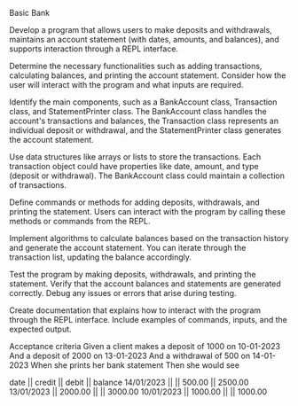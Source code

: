 Basic Bank

Develop a program that allows users to make deposits and withdrawals, maintains an account statement (with dates, amounts, and balances), and supports interaction through a REPL interface.

Determine the necessary functionalities such as adding transactions, calculating balances, and printing the account statement. Consider how the user will interact with the program and what inputs are required.

Identify the main components, such as a BankAccount class, Transaction class, and StatementPrinter class. The BankAccount class handles the account's transactions and balances, the Transaction class represents an individual deposit or withdrawal, and the StatementPrinter class generates the account statement.

Use data structures like arrays or lists to store the transactions. Each transaction object could have properties like date, amount, and type (deposit or withdrawal). The BankAccount class could maintain a collection of transactions.

Define commands or methods for adding deposits, withdrawals, and printing the statement. Users can interact with the program by calling these methods or commands from the REPL.

Implement algorithms to calculate balances based on the transaction history and generate the account statement. You can iterate through the transaction list, updating the balance accordingly.

Test the program by making deposits, withdrawals, and printing the statement. Verify that the account balances and statements are generated correctly. Debug any issues or errors that arise during testing.

Create documentation that explains how to interact with the program through the REPL interface. Include examples of commands, inputs, and the expected output.

Acceptance criteria
Given a client makes a deposit of 1000 on 10-01-2023
And a deposit of 2000 on 13-01-2023
And a withdrawal of 500 on 14-01-2023
When she prints her bank statement
Then she would see

date || credit || debit || balance
14/01/2023 || || 500.00 || 2500.00
13/01/2023 || 2000.00 || || 3000.00
10/01/2023 || 1000.00 || || 1000.00
